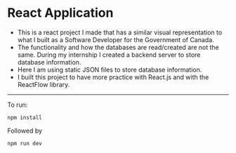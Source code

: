 # React Application

- This is a react project I made that has a similar visual representation to what I built as a Software Developer for the Government of Canada.
- The functionality and how the databases are read/created are not the same. During my internship I created a backend server to store database information.
- Here I am using static JSON files to store database information.
- I built this project to have more practice with React.js and with the ReactFlow library.
---
To run:

`npm install`

Followed by

`npm run dev`
